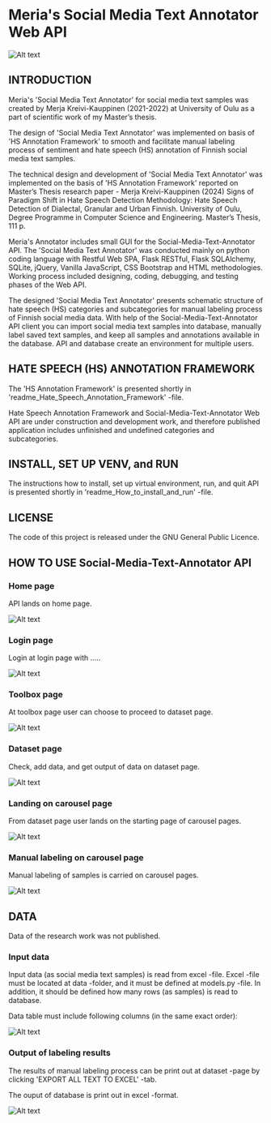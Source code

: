 # Meria's Social Media Text Annotator Web API

![Alt text](hub/static/images/manual_labeling_carousel_pic1.png)


## INTRODUCTION

Meria's 'Social Media Text Annotator' for social media text samples was created by Merja Kreivi-Kauppinen (2021-2022) at University of Oulu as a part of scientific work of my Master’s thesis. 

The design of 'Social Media Text Annotator' was implemented on basis of 'HS Annotation Framework' to smooth and facilitate manual labeling process of sentiment and hate speech (HS) annotation of Finnish social media text samples.

The technical design and development of 'Social Media Text Annotator' was implemented on the basis of 'HS Annotation Framework' reported on Master’s Thesis research paper - 
Merja Kreivi-Kauppinen (2024) Signs of Paradigm Shift in Hate Speech Detection Methodology: Hate Speech Detection of Dialectal, Granular and Urban Finnish. University of Oulu, Degree Programme in Computer Science and Engineering. Master’s Thesis, 111 p.

Meria's Annotator includes small GUI for the Social-Media-Text-Annotator API. The 'Social Media Text Annotator' was conducted mainly on python coding language with Restful Web SPA, Flask RESTful, Flask SQLAlchemy, SQLite, jQuery, Vanilla JavaScript, CSS Bootstrap and HTML methodologies. Working process included designing, coding, debugging, and testing phases of the Web API. 

The designed 'Social Media Text Annotator' presents schematic structure of hate speech (HS) categories and subcategories for manual labeling process of Finnish social media data. With help of the Social-Media-Text-Annotator API client you can import social media text samples into database, manually label saved text samples, and keep all samples and annotations available in the database. 
API and database create an environment for multiple users.


## HATE SPEECH (HS) ANNOTATION FRAMEWORK 

The 'HS Annotation Framework' is presented shortly in 'readme_Hate_Speech_Annotation_Framework' -file.

Hate Speech Annotation Framework and Social-Media-Text-Annotator Web API are under construction and development work, and therefore published application includes unfinished and undefined categories and subcategories. 


## INSTALL, SET UP VENV, and RUN

The instructions how to install, set up virtual environment, run, and quit API is presented shortly in 'readme_How_to_install_and_run' -file.


## LICENSE

The code of this project is released under the GNU General Public Licence.


## HOW TO USE Social-Media-Text-Annotator API

### Home page

API lands on home page.

![Alt text](hub/static/images/Merias_annotator_home_page.png)


### Login page

Login at login page with .....

![Alt text](hub/static/images/user_login_page.png)


### Toolbox page

At toolbox page user can choose to proceed to dataset page.

![Alt text](Merias_annotator_toolbox_page.png)


### Dataset page

Check, add data, and get output of data on dataset page.

![Alt text](Merias_annotator_dataset_page.png)


### Landing on carousel page

From dataset page user lands on the starting page of carousel pages.

![Alt text](hub/static/images/manual_labeling_carousel_pic2.png)


### Manual labeling on carousel page

Manual labeling of samples is carried on carousel pages.

![Alt text](hub/static/images/manual_labeling_carousel_pic3.png)


## DATA

Data of the research work was not published.


### Input data

Input data (as social media text samples) is read from excel -file.
Excel -file must be located at data -folder, and it must be defined at models.py -file.
In addition, it should be defined how many rows (as samples) is read to database.

Data table must include following columns (in the same exact order):

![Alt text](hub/static/images/input_table_example_pic.png)


### Output of labeling results

The results of manual labeling process can be print out at dataset -page 
by clicking 'EXPORT ALL TEXT TO EXCEL' -tab.

The ouput of database is print out in excel -format.

![Alt text](hub/static/images/output_table_example_pic.png)

